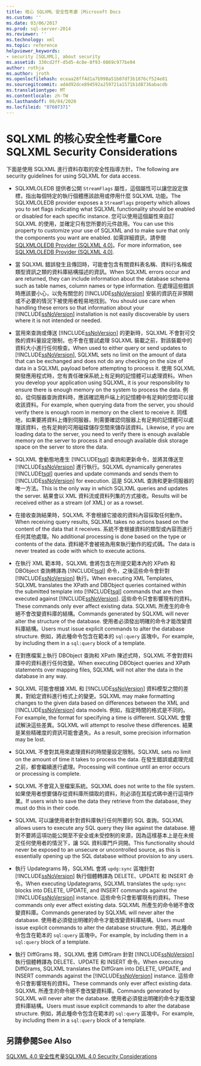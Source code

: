 ```yaml
---
title: 核心 SQLXML 安全性考慮 |Microsoft Docs
ms.custom: ''
ms.date: 03/06/2017
ms.prod: sql-server-2014
ms.reviewer: ''
ms.technology: xml
ms.topic: reference
helpviewer_keywords:
- security [SQLXML], about security
ms.assetid: 330cd2ff-d5d5-4c8e-8f93-0869c977be94
author: rothja
ms.author: jroth
ms.openlocfilehash: eceaa28ff4d1a7b998a51b07df3b1076cf524e81
ms.sourcegitcommit: ad4d92dce894592a259721a1571b1d8736abacdb
ms.translationtype: MT
ms.contentlocale: zh-TW
ms.lasthandoff: 08/04/2020
ms.locfileid: "87607371"
---
```

# <a name="core-sqlxml-security-considerations"></a><span data-ttu-id="cd1c6-102">SQLXML 的核心安全性考量</span><span class="sxs-lookup"><span data-stu-id="cd1c6-102">Core SQLXML Security Considerations</span></span>
  <span data-ttu-id="cd1c6-103">下面是使用 SQLXML 進行資料存取的安全性指導方針。</span><span class="sxs-lookup"><span data-stu-id="cd1c6-103">The following are security guidelines for using SQLXML for data access.</span></span>  
  
-   <span data-ttu-id="cd1c6-104">SQLXMLOLEDB 提供者公開 `StreamFlags` 屬性，這個屬性可以讓您設定旗標，指出每個特定的執行個體應該啟用或停用什麼 SQLXML 功能。</span><span class="sxs-lookup"><span data-stu-id="cd1c6-104">The SQLXMLOLEDB provider exposes a `StreamFlags` property which allows you to set flags indicating what SQLXML functionality should be enabled or disabled for each specific instance.</span></span> <span data-ttu-id="cd1c6-105">您可以使用這個屬性來自訂 SQLXML 的使用，並確定只有您所要的元件啟用。</span><span class="sxs-lookup"><span data-stu-id="cd1c6-105">You can use this property to customize your use of SQLXML and to make sure that only the components you want are enabled.</span></span> <span data-ttu-id="cd1c6-106">如需詳細資訊，請參閱[SQLXMLOLEDB Provider &#40;SQLXML 4.0&#41;](../../../database-engine/dev-guide/sqlxmloledb-provider-sqlxml-4-0.md)。</span><span class="sxs-lookup"><span data-stu-id="cd1c6-106">For more information, see [SQLXMLOLEDB Provider &#40;SQLXML 4.0&#41;](../../../database-engine/dev-guide/sqlxmloledb-provider-sqlxml-4-0.md).</span></span>  
  
-   <span data-ttu-id="cd1c6-107">當 SQLXML 錯誤發生且傳回時，可能會包含有關資料表名稱、資料行名稱或類型資訊之類的資料庫結構描述的資訊。</span><span class="sxs-lookup"><span data-stu-id="cd1c6-107">When SQLXML errors occur and are returned, they can include information about the database schema such as table names, column names or type information.</span></span> <span data-ttu-id="cd1c6-108">在處理這些錯誤時應該要小心，以免有關您的 [!INCLUDE[ssNoVersion](../../../includes/ssnoversion-md.md)] 安裝的資訊在非預期或不必要的情況下被使用者輕易地找到。</span><span class="sxs-lookup"><span data-stu-id="cd1c6-108">You should use care when handling these errors so that information about your [!INCLUDE[ssNoVersion](../../../includes/ssnoversion-md.md)] installation is not easily discoverable by users where it is not intended or needed.</span></span>  
  
-   <span data-ttu-id="cd1c6-109">當用來查詢或傳送 [!INCLUDE[ssNoVersion](../../../includes/ssnoversion-md.md)] 的更新時，SQLXML 不會對可交換的資料量設定限制，也不會在嘗試處理 SQLXML 裝載之前，對該裝載中的資料大小進行任何檢查。</span><span class="sxs-lookup"><span data-stu-id="cd1c6-109">When used to either query or send updates to [!INCLUDE[ssNoVersion](../../../includes/ssnoversion-md.md)], SQLXML sets no limit on the amount of data that can be exchanged and does not do any checking on the size of data in a SQLXML payload before attempting to process it.</span></span> <span data-ttu-id="cd1c6-110">使用 SQLXML 開發應用程式時，您有責任確保系統上有足夠的記憶體可以處理資料。</span><span class="sxs-lookup"><span data-stu-id="cd1c6-110">When you develop your application using SQLXML, it is your responsibility to ensure there is enough memory on the system to process the data.</span></span> <span data-ttu-id="cd1c6-111">例如，從伺服器查詢資料時，應該確認用戶端上的記憶體中有足夠的空間可以接收該資料。</span><span class="sxs-lookup"><span data-stu-id="cd1c6-111">For example, when querying data from the server, you should verify there is enough room in memory on the client to receive it.</span></span> <span data-ttu-id="cd1c6-112">同樣地，如果要將資料上傳到伺服器，則需要確認伺服器上有足夠的記憶體可以處理該資料，也有足夠的可用磁碟儲存空間來儲存該資料。</span><span class="sxs-lookup"><span data-stu-id="cd1c6-112">Likewise, if you are loading data to the server, you need to verify there is enough available memory on the server to process it and enough available disk storage space on the server to store the data.</span></span>  
  
-   <span data-ttu-id="cd1c6-113">SQLXML 會動態地產生 [!INCLUDE[tsql](../../../includes/tsql-md.md)] 查詢和更新命令，並將其傳送至 [!INCLUDE[ssNoVersion](../../../includes/ssnoversion-md.md)] 進行執行。</span><span class="sxs-lookup"><span data-stu-id="cd1c6-113">SQLXML dynamically generates [!INCLUDE[tsql](../../../includes/tsql-md.md)] queries and update commands and sends them to [!INCLUDE[ssNoVersion](../../../includes/ssnoversion-md.md)] for execution.</span></span> <span data-ttu-id="cd1c6-114">這是 SQLXML 查詢和更新伺服器的唯一方法。</span><span class="sxs-lookup"><span data-stu-id="cd1c6-114">This is the only way in which SQLXML queries and updates the server.</span></span> <span data-ttu-id="cd1c6-115">結果會以 XML 資料流或資料列集的方式接收。</span><span class="sxs-lookup"><span data-stu-id="cd1c6-115">Results will be received either as a stream (of XML) or as a rowset.</span></span>  
  
-   <span data-ttu-id="cd1c6-116">在接收查詢結果時，SQLXML 不會根據它接收的資料內容採取任何動作。</span><span class="sxs-lookup"><span data-stu-id="cd1c6-116">When receiving query results, SQLXML takes no actions based on the content of the data that it receives.</span></span> <span data-ttu-id="cd1c6-117">系統不會根據資料的類型或內容而進行任何其他處理。</span><span class="sxs-lookup"><span data-stu-id="cd1c6-117">No additional processing is done based on the type or contents of the data.</span></span> <span data-ttu-id="cd1c6-118">資料絕不會被視為用來執行動作的程式碼。</span><span class="sxs-lookup"><span data-stu-id="cd1c6-118">The data is never treated as code with which to execute actions.</span></span>  
  
-   <span data-ttu-id="cd1c6-119">在執行 XML 範本時，SQLXML 會將包含在所提交範本內的 XPath 和 DBObject 查詢轉譯為 [!INCLUDE[tsql](../../../includes/tsql-md.md)] 命令，之後這些命令會針對 [!INCLUDE[ssNoVersion](../../../includes/ssnoversion-md.md)] 執行。</span><span class="sxs-lookup"><span data-stu-id="cd1c6-119">When executing XML Templates, SQLXML translates the XPath and DBObject queries contained within the submitted template into [!INCLUDE[tsql](../../../includes/tsql-md.md)] commands that are then executed against [!INCLUDE[ssNoVersion](../../../includes/ssnoversion-md.md)].</span></span> <span data-ttu-id="cd1c6-120">這些命令只會影響現有的資料。</span><span class="sxs-lookup"><span data-stu-id="cd1c6-120">These commands only ever affect existing data.</span></span> <span data-ttu-id="cd1c6-121">SQLXML 所產生的命令絕不會改變資料庫的結構。</span><span class="sxs-lookup"><span data-stu-id="cd1c6-121">Commands generated by SQLXML will never alter the structure of the database.</span></span> <span data-ttu-id="cd1c6-122">使用者必須發出明確的命令才能改變資料庫結構。</span><span class="sxs-lookup"><span data-stu-id="cd1c6-122">Users must issue explicit commands to alter the database structure.</span></span> <span data-ttu-id="cd1c6-123">例如，將此種命令包含在範本的 `sql:query` 區塊中。</span><span class="sxs-lookup"><span data-stu-id="cd1c6-123">For example, by including them in a `sql:query` block of a template.</span></span>  
  
-   <span data-ttu-id="cd1c6-124">在對應檔案上執行 DBObject 查詢和 XPath 陳述式時，SQLXML 不會對資料庫中的資料進行任何改變。</span><span class="sxs-lookup"><span data-stu-id="cd1c6-124">When executing DBObject queries and XPath statements over mapping files, SQLXML will not alter the data in the database in any way.</span></span>  
  
-   <span data-ttu-id="cd1c6-125">SQLXML 可能會根據 XML 和 [!INCLUDE[ssNoVersion](../../../includes/ssnoversion-md.md)] 資料模型之間的差異，對給定資料進行格式上的變更。</span><span class="sxs-lookup"><span data-stu-id="cd1c6-125">SQLXML may make formatting changes to the given data based on differences between the XML and [!INCLUDE[ssNoVersion](../../../includes/ssnoversion-md.md)] data models.</span></span> <span data-ttu-id="cd1c6-126">例如，指定時間的格式是不同的。</span><span class="sxs-lookup"><span data-stu-id="cd1c6-126">For example, the format for specifying a time is different.</span></span> <span data-ttu-id="cd1c6-127">SQLXML 會嘗試解決這些差異。</span><span class="sxs-lookup"><span data-stu-id="cd1c6-127">SQLXML will attempt to resolve these differences.</span></span> <span data-ttu-id="cd1c6-128">結果是某些精確度的資訊可能會遺失。</span><span class="sxs-lookup"><span data-stu-id="cd1c6-128">As a result, some precision information may be lost.</span></span>  
  
-   <span data-ttu-id="cd1c6-129">SQLXML 不會對其用來處理資料的時間量設定限制。</span><span class="sxs-lookup"><span data-stu-id="cd1c6-129">SQLXML sets no limit on the amount of time it takes to process the data.</span></span> <span data-ttu-id="cd1c6-130">在發生錯誤或處理完成之前，都會繼續進行處理。</span><span class="sxs-lookup"><span data-stu-id="cd1c6-130">Processing will continue until an error occurs or processing is complete.</span></span>  
  
-   <span data-ttu-id="cd1c6-131">SQLXML 不會寫入至檔案系統。</span><span class="sxs-lookup"><span data-stu-id="cd1c6-131">SQLXML does not write to the file system.</span></span> <span data-ttu-id="cd1c6-132">如果使用者想要儲存從資料庫所擷取的資料，則必須在其程式碼中進行這項作業。</span><span class="sxs-lookup"><span data-stu-id="cd1c6-132">If users wish to save the data they retrieve from the database, they must do this in their code.</span></span>  
  
-   <span data-ttu-id="cd1c6-133">SQLXML 可以讓使用者針對資料庫執行任何所要的 SQL 查詢。</span><span class="sxs-lookup"><span data-stu-id="cd1c6-133">SQLXML allows users to execute any SQL query they like against the database.</span></span> <span data-ttu-id="cd1c6-134">絕對不要將這項功能公開至不安全或未受控制的來源，因為這樣基本上是在未規定任何使用者的情況下，讓 SQL 資料庫門戶洞開。</span><span class="sxs-lookup"><span data-stu-id="cd1c6-134">This functionality should never be exposed to an unsecure or uncontrolled source, as this is essentially opening up the SQL database without provision to any users.</span></span>  
  
-   <span data-ttu-id="cd1c6-135">執行 Updategrams 時，SQLXML 會將 `updg:sync` 區塊針對 [!INCLUDE[ssNoVersion](../../../includes/ssnoversion-md.md)] 執行個體轉譯為 DELETE、UPDATE 和 INSERT 命令。</span><span class="sxs-lookup"><span data-stu-id="cd1c6-135">When executing Updategrams, SQLXML translates the `updg:sync` blocks into DELETE, UPDATE, and INSERT commands against the [!INCLUDE[ssNoVersion](../../../includes/ssnoversion-md.md)] instance.</span></span> <span data-ttu-id="cd1c6-136">這些命令只會影響現有的資料。</span><span class="sxs-lookup"><span data-stu-id="cd1c6-136">These commands only ever affect existing data.</span></span> <span data-ttu-id="cd1c6-137">SQLXML 所產生的命令絕不會改變資料庫。</span><span class="sxs-lookup"><span data-stu-id="cd1c6-137">Commands generated by SQLXML will never alter the database.</span></span> <span data-ttu-id="cd1c6-138">使用者必須發出明確的命令才能改變資料庫結構。</span><span class="sxs-lookup"><span data-stu-id="cd1c6-138">Users must issue explicit commands to alter the database structure.</span></span> <span data-ttu-id="cd1c6-139">例如，將此種命令包含在範本的 `sql:query` 區塊中。</span><span class="sxs-lookup"><span data-stu-id="cd1c6-139">For example, by including them in a `sql:query` block of a template.</span></span>  
  
-   <span data-ttu-id="cd1c6-140">執行 DiffGrams 時，SQLXML 會將 DiffGram 針對 [!INCLUDE[ssNoVersion](../../../includes/ssnoversion-md.md)] 執行個體轉譯為 DELETE、UPDATE 和 INSERT 命令。</span><span class="sxs-lookup"><span data-stu-id="cd1c6-140">When executing DiffGrams, SQLXML translates the DiffGram into DELETE, UPDATE, and INSERT commands against the [!INCLUDE[ssNoVersion](../../../includes/ssnoversion-md.md)] instance.</span></span> <span data-ttu-id="cd1c6-141">這些命令只會影響現有的資料。</span><span class="sxs-lookup"><span data-stu-id="cd1c6-141">These commands only ever affect existing data.</span></span> <span data-ttu-id="cd1c6-142">SQLXML 所產生的命令絕不會改變資料庫。</span><span class="sxs-lookup"><span data-stu-id="cd1c6-142">Commands generated by SQLXML will never alter the database.</span></span> <span data-ttu-id="cd1c6-143">使用者必須發出明確的命令才能改變資料庫結構。</span><span class="sxs-lookup"><span data-stu-id="cd1c6-143">Users must issue explicit commands to alter the database structure.</span></span> <span data-ttu-id="cd1c6-144">例如，將此種命令包含在範本的 `sql:query` 區塊中。</span><span class="sxs-lookup"><span data-stu-id="cd1c6-144">For example, by including them in a `sql:query` block of a template.</span></span>  
  
## <a name="see-also"></a><span data-ttu-id="cd1c6-145">另請參閱</span><span class="sxs-lookup"><span data-stu-id="cd1c6-145">See Also</span></span>  
 [<span data-ttu-id="cd1c6-146">SQLXML 4.0 安全性考量</span><span class="sxs-lookup"><span data-stu-id="cd1c6-146">SQLXML 4.0 Security Considerations</span></span>](sqlxml-4-0-security-considerations.md)  
  
  
